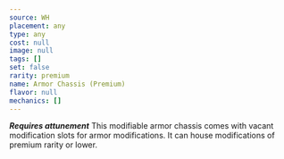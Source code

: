 ```yaml
---
source: WH
placement: any
type: any
cost: null
image: null
tags: []
set: false
rarity: premium
name: Armor Chassis (Premium)
flavor: null
mechanics: []
---
```

_**Requires attunement**_
This modifiable armor chassis comes with vacant modification slots for armor modifications. It can house modifications of premium rarity or lower.